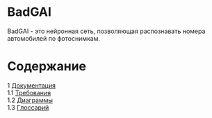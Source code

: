 # BadGAI

BadGAI - это нейронная сеть, позволяющая распознавать номера автомобилей по фотоснимкам.

# Содержание
1 [Документация](Documents)  
1.1 [Требования](Documents/Requirements/Requirements.md)  
1.2 [Диаграммы](Documents/Diagrams)  
1.3 [Глоссарий](https://github.com/Klimets/BadGAI/blob/master/Documents/Glossary.md)
